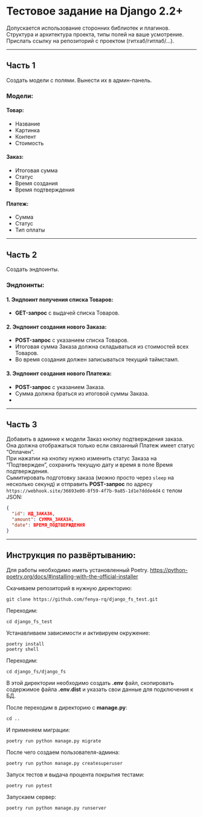# Тестовое задание на Django 2.2+

Допускается использование сторонних библиотек и плагинов.  
Структура и архитектура проекта, типы полей на ваше усмотрение.  
Прислать ссылку на репозиторий с проектом (гитхаб/гитлаб/…).
___
## Часть 1

Создать модели с полями. Вынести их в админ-панель.

### Модели:

#### Товар:
- Название
- Картинка
- Контент
- Стоимость

#### Заказ:
- Итоговая сумма
- Статус
- Время создания
- Время подтверждения

#### Платеж:
- Сумма
- Статус
- Тип оплаты

___
## Часть 2

Создать эндпоинты.

### Эндпоинты:

#### 1. Эндпоинт получения списка Товаров:
- **GET-запрос** с выдачей списка Товаров.

#### 2. Эндпоинт создания нового Заказа:
- **POST-запрос** с указанием списка Товаров. 
- Итоговая сумма Заказа должна складываться из стоимостей всех Товаров.
- Во время создания должен записываться текущий таймстамп.

#### 3. Эндпоинт создания нового Платежа:
- **POST-запрос** с указанием Заказа.
- Сумма должна браться из итоговой суммы Заказа.
- 
___
## Часть 3

Добавить в админке к модели Заказ кнопку подтверждения заказа.  
Она должна отображаться только если связанный Платеж имеет статус “Оплачен”.  
При нажатии на кнопку нужно изменить статус Заказа на “Подтвержден”, сохранить текущую дату и время в поле Время подтверждения.  
Сымитировать подготовку заказа (можно просто через `sleep` на несколько секунд) и отправить **POST-запрос** по адресу `https://webhook.site/36693e00-8f59-4f7b-9a85-1d1e7ddde4d4` с телом JSON:  

```json
{
  "id": ИД_ЗАКАЗА,
  "amount": СУММА_ЗАКАЗА,
  "date": ВРЕМЯ_ПОДТВЕРЖДЕНИЯ
}
```
___

## Инструкция по развёртыванию:

Для работы необходимо иметь установленный Poetry.
https://python-poetry.org/docs/#installing-with-the-official-installer

Скачиваем репозиторий в нужную директорию:

    git clone https://github.com/fenya-rq/django_fs_test.git
Переходим:

    cd django_fs_test
Устанавливаем зависимости и активируем окружение:

    poetry install
    poetry shell
Переходим:

    cd django_fs/django_fs
В этой директории необходимо создать **.env** файл, скопировать содержимое файла **.env.dist**
и указать свои данные для подключения к БД.

После переходим в директорию с **manage.py**:
    
    cd ..
И применяем миграции:

    poetry run python manage.py migrate
После чего создаем пользователя-админа:

    poetry run python manage.py createsuperuser
Запуск тестов и выдача процента покрытия тестами:

    poetry run pytest
Запускаем сервер:

    poetry run python manage.py runserver